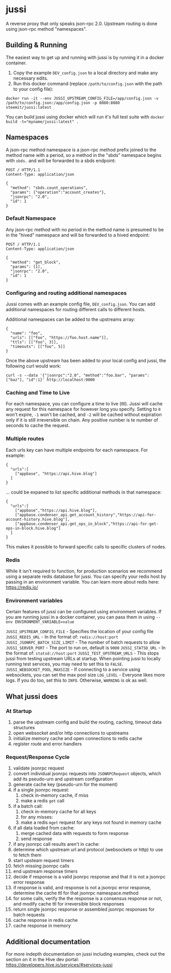 # jussi

A reverse proxy that only speaks json-rpc 2.0. Upstream routing is done using json-rpc method "namespaces".

## Building & Running

The easiest way to get up and running with jussi is by running it in a docker container.

1) Copy the example `DEV_config.json` to a local directory and make any necessary edits.
2) Run this docker command (replace `/path/to/config.json` with the path to your config file): 
```
docker run -it --env JUSSI_UPSTREAM_CONFIG_FILE=/app/config.json -v /path/to/config.json:/app/config.json -p 8080:8080 steemit/jussi:latest
```

You can build jussi using docker which will run it's full test suite with `docker build -t="myname/jussi:latest" .`

## Namespaces
A json-rpc method namespace is a json-rpc method prefix joined to the method name with a period, so a method in the "sbds" namespace begins with `sbds.` and will be forwarded to a sbds endpoint:
```
POST / HTTP/1.1
Content-Type: application/json

{
  "method": "sbds.count_operations",
  "params": {"operation":"account_creates"},
  "jsonrpc": "2.0",
  "id": 1
}
```

### Default Namespace
Any json-rpc method with no period in the method name is presumed to be in the "hived" namespace and will be forwarded to a hived endpoint:

```
POST / HTTP/1.1
Content-Type: application/json

{
  "method": "get_block",
  "params": [1],
  "jsonrpc": "2.0",
  "id": 1
}
```

### Configuring and routing additional namespaces

Jussi comes with an example config file, `DEV_config.json`. You can add additional namespaces for routing different calls to different hosts.

Additional namespaces can be added to the upstreams array:

```
{
  "name": "foo",
  "urls": [["foo", "https://foo.host.name"]],
  "ttls": [["foo", 3]],
  "timeouts": [["foo", 5]]
}
```

Once the above upstream has been added to your local config and jussi, the following curl would work:
```
curl -s --data '{"jsonrpc":"2.0", "method":"foo.bar", "params":["baz"], "id":1}' http://localhost:9000
```

### Caching and Time to Live

For each namespace, you can configure a time to live (ttl). Jussi will cache any request for this namespace for however long you specify. Setting to `0` won't expire, `-1` won't be cached, and `-2` will be cached without expiration only if it is still irreversible on chain. Any positive number is te number of seconds to cache the request.

### Multiple routes

Each urls key can have multiple endpoints for each namespace. For example:

```
{
  "urls":[
    ["appbase", "https://api.hive.blog"]
  ]
}
```

… could be expaned to list specific additional methods in that namespace:

```
{
  "urls":[
    ["appbase","https://api.hive.blog"],
    ["appbase.condenser_api.get_account_history","https://api-for-account-history.hive.blog"],
    ["appbase.condenser_api.get_ops_in_block","https://api-for-get-ops-in-block.hive.blog"]
  ]
}
```

This makes it possible to forward specific calls to specific clusters of nodes.

### Redis

While it isn't required to function, for production scenarios we recommend using a separate redis database for jussi. You can specify your redis host by passing in an environment variable. You can learn more about redis here: https://redis.io/

### Environment variables

Certain features of jussi can be configured using environment variables. If you are running jussi in a docker container, you can pass them in using `--env ENVIRONMENT_VARIABLE=value`

`JUSSI_UPSTREAM_CONFIG_FILE` - Specifies the location of your config file
`JUSSI_REDIS_URL` - In the format of: `redis://host:port`
`JUSSI_JSONRPC_BATCH_SIZE_LIMIT` - The number of batch requests to allow
`JUSSI_SERVER_PORT` - The port to run on, default is `9000`
`JUSSI_STATSD_URL` - In the format of: `statsd://host:port`
`JUSSI_TEST_UPSTREAM_URLS` - This stops jussi from testing upstream URLs at startup. When pointing jussi to locally running test services, you may need to set this to `FALSE`.
`JUSSI_WEBSOCKET_POOL_MAXSIZE` - If connecting to a service using websockets, you can set the max pool size
`LOG_LEVEL` - Everyone likes more logs. If you do too, set this to `INFO`. Otherwise, `WARNING` is ok as well.

## What jussi does
### At Startup
1. parse the upstream config and build the routing, caching, timeout data structures
1. open websocket and/or http connections to upstreams
1. initialize memory cache and open connections to redis cache
1. register route and error handlers


### Request/Response Cycle

1. validate jsonrpc request
1. convert individual jsonrpc requests into `JSONRPCRequest` objects, which add its pseudo-urn and upstream configuration
1. generate cache key (pseudo-urn for the moment)
1. if a single jsonrpc request:
   1. check in-memory cache, if miss
   1. make a redis `get` call
1. if a batch call:
   1. check in-memory cache for all keys
   1. for any misses:
     1. make a redis `mget` request for any keys not found in memory cache
1. if all data loaded from cache:
   1. merge cached data with requests to form response
   1. send response
1. if any jsonrpc call results aren't in cache:
  1. determine which upstream url and protocol (websockets or http) to use to fetch them
1. start upsteam request timers
1. fetch missing jsonrpc calls
1. end upstream response timers
1. decide if response is a valid jsonrpc response and that it is not a jsonrpc error response
1. if response is valid, and response is not a jsonrpc error response, determine the cache ttl for that jsonrpc namespace.method
1. for some calls, verify the the response is a consensus response or not, and modify cache ttl for irreversible block responses
1. return single jsonrpc response or assembled jsonrpc responses for batch requests
1. cache response in redis cache
1. cache response in memory

## Additional documentation

For more indepth documentation on jussi including examples, check out the section on it in the Hive dev portal: https://developers.hive.io/services/#services-jussi
